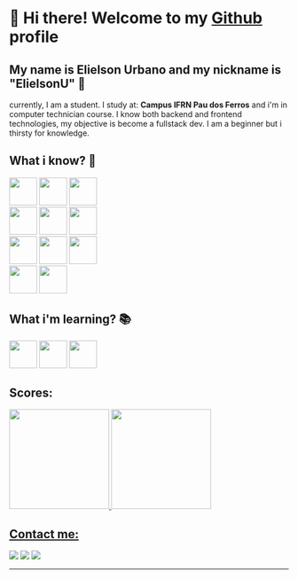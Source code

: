 # 👋 Hi there! Welcome to my <a href="github.com/ElielsonU">Github</a> profile

## My name is Elielson Urbano and my nickname is "ElielsonU" 🧑
<p>
   currently, I am a student. I study at: <strong>Campus IFRN Pau dos Ferros</strong> and i'm in computer technician course. I know both backend and frontend technologies, my objective is become a fullstack dev. I am a beginner but i thirsty for knowledge.
</p>

## What i know? 🤔

<div>
<img src="https://cdn.jsdelivr.net/gh/devicons/devicon/icons/python/python-original.svg" width=50/>          
<img src="https://cdn.jsdelivr.net/gh/devicons/devicon/icons/nextjs/nextjs-original.svg" width=50/>
<img src="https://cdn.jsdelivr.net/gh/devicons/devicon/icons/react/react-original.svg" width=50/>
</div>

<div>
<img src="https://cdn.jsdelivr.net/gh/devicons/devicon/icons/typescript/typescript-plain.svg" width=50/>
<img src="https://cdn.jsdelivr.net/gh/devicons/devicon/icons/nodejs/nodejs-original.svg" width=50/>
<img src="https://cdn.jsdelivr.net/gh/devicons/devicon/icons/express/express-original.svg" width=50/>
</div>

<div>
<img src="https://cdn.jsdelivr.net/gh/devicons/devicon/icons/javascript/javascript-plain.svg" width=50/>
<img src="https://cdn.jsdelivr.net/gh/devicons/devicon/icons/html5/html5-plain.svg" width=50/>
<img src="https://cdn.jsdelivr.net/gh/devicons/devicon/icons/css3/css3-plain.svg" width=50/>
</div>
<div>
<img src="https://cdn.jsdelivr.net/gh/devicons/devicon/icons/mysql/mysql-original.svg" width=50/>
<img src="https://cdn.jsdelivr.net/gh/devicons/devicon/icons/git/git-original.svg" width=50/>
</div>

## What i'm learning? 📚
<div>
<img src="https://cdn.jsdelivr.net/gh/devicons/devicon/icons/java/java-original.svg" width=50/>
<img src="https://cdn.jsdelivr.net/gh/devicons/devicon/icons/cplusplus/cplusplus-plain.svg" width=50/>
<img src="https://cdn.jsdelivr.net/gh/devicons/devicon/icons/django/django-plain.svg" width=50/>
</div>
          
## Scores:

<div>
<a href="https://github.com/ElielsonU">
<img height="180em" src="https://github-readme-stats.vercel.app/api/top-langs/?username=ElielsonU&layout=compact&langs_count=7&theme=dracula"/>
<img height="180em" src="https://github-readme-stats.vercel.app/api?username=ElielsonU&show_icons=true&theme=dracula&include_all_commits=true&count_private=true"/>
</div>

## Contact me:

<div>
<a href="https://www.instagram.com/urbanoelielson/" target="_blank"><img src="https://img.shields.io/badge/-Instagram-%23E4405F?style=for-the-badge&logo=instagram&logoColor=white" target="_blank"></a>
<a href = "mailto:elielson7756@gmail.com"><img src="https://img.shields.io/badge/Gmail-D14836?style=for-the-badge&logo=gmail&logoColor=white" target="_blank"></a>
<a href="https://www.linkedin.com/in/elielson-urbano-b08654223/" target="_blank"><img src="https://img.shields.io/badge/-LinkedIn-%230077B5?style=for-the-badge&logo=linkedin&logoColor=white" target="_blank"></a>   
</div>
<hr/>
